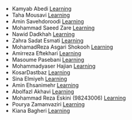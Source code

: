 - Kamyab Abedi [Learning](https://github.com/b4ym4k/Python)
- Taha Mousavi [Learning](https://github.com/TahaMsv/Kaggle-Python-Course)
- Amin Savehdoroodi [Learning](https://github.com/Aminsaveh/Kaggle-Python-Course)
- Mohammad Saeed Zare [Learning](https://github.com/MSaeed1381/Kaggle-Python-Course)
- Nawid Dadkhah [Learning](https://github.com/nawidadkhah/Kaggle-Python-Course)
- Zahra Sadat Esmati [Learning](https://github.com/ZedEsm/Kaggle-Python-Course.git)
- MohamadReza Asgari Shokooh [Learning](https://github.com/RohamAsgari/HW1-CS.git)
- Amirreza Eftekhari [Learning](https://github.com/AmirEfi/PythonCourseKaggle)
- Masoume Pasebani [Learning](https://github.com/masoume-pasebani/CS-HW1.git)
- Mohammadyaser Hajian [Learning](https://github.com/Yaser-Hajian/Computer-Simulation_HWs)
- KosarDastbaz [Learning](https://github.com/KosarDst/Python-course)
- Sina Elmiyeh [Learning](https://github.com/GoldenBall13/ComputerSim-e1)
- Amin Ehsanimehr [Learning](https://github.com/Aminho09/Kaggle-Python-Course)
- Abolfazl Akhavi [Learning](https://github.com/Abolfazlak/simulatio-python)
- Mohammad Reza Eskini (98243006) [Learning](https://github.com/mreskini/python-course)
- Pourya Zamanvaziri [Learning](https://github.com/Pouryazv/Kaggle-Python-Course)
- Kiana Bagheri [Learning](https://github.com/KianaBagheri/python-course)
